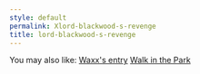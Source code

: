 ```yaml
---
style: default
permalink: Xlord-blackwood-s-revenge
title: lord-blackwood-s-revenge
---
```

You may also like:
[Waxx's entry](http://scp-wiki.net/waxxentry)
[Walk in the Park](http://scp-wiki.net/walk-in-the-park)
